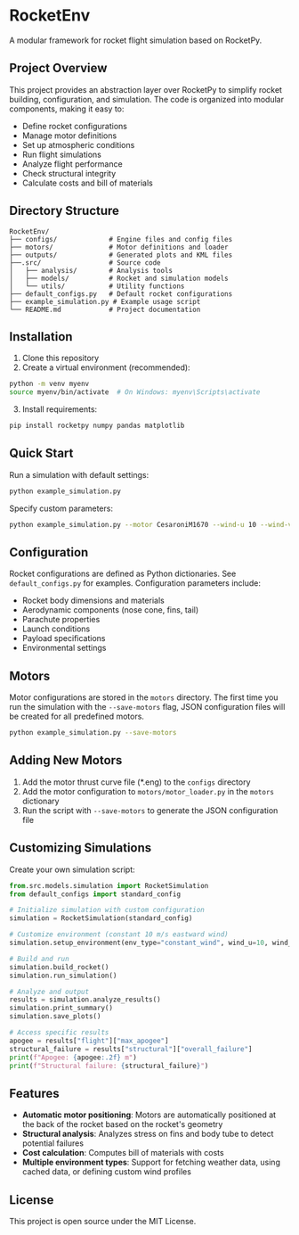 # RocketEnv

A modular framework for rocket flight simulation based on RocketPy.

## Project Overview

This project provides an abstraction layer over RocketPy to simplify rocket building, configuration, and simulation. The code is organized into modular components, making it easy to:

- Define rocket configurations
- Manage motor definitions
- Set up atmospheric conditions
- Run flight simulations
- Analyze flight performance
- Check structural integrity
- Calculate costs and bill of materials

## Directory Structure

```
RocketEnv/
├── configs/             # Engine files and config files
├── motors/              # Motor definitions and loader
├── outputs/             # Generated plots and KML files
├──.src/                 # Source code
│   ├── analysis/        # Analysis tools
│   ├── models/          # Rocket and simulation models
│   └── utils/           # Utility functions
├── default_configs.py   # Default rocket configurations
├── example_simulation.py # Example usage script
└── README.md            # Project documentation
```

## Installation

1. Clone this repository
2. Create a virtual environment (recommended):
```bash
python -m venv myenv
source myenv/bin/activate  # On Windows: myenv\Scripts\activate
```
3. Install requirements:
```bash
pip install rocketpy numpy pandas matplotlib
```

## Quick Start

Run a simulation with default settings:

```bash
python example_simulation.py
```

Specify custom parameters:

```bash
python example_simulation.py --motor CesaroniM1670 --wind-u 10 --wind-v 5 --output my_results
```

## Configuration

Rocket configurations are defined as Python dictionaries. See `default_configs.py` for examples. Configuration parameters include:

- Rocket body dimensions and materials
- Aerodynamic components (nose cone, fins, tail)
- Parachute properties
- Launch conditions
- Payload specifications
- Environmental settings

## Motors

Motor configurations are stored in the `motors` directory. The first time you run the simulation with the `--save-motors` flag, JSON configuration files will be created for all predefined motors.

```bash
python example_simulation.py --save-motors
```

## Adding New Motors

1. Add the motor thrust curve file (*.eng) to the `configs` directory
2. Add the motor configuration to `motors/motor_loader.py` in the `motors` dictionary
3. Run the script with `--save-motors` to generate the JSON configuration file

## Customizing Simulations

Create your own simulation script:

```python
from.src.models.simulation import RocketSimulation
from default_configs import standard_config

# Initialize simulation with custom configuration
simulation = RocketSimulation(standard_config)

# Customize environment (constant 10 m/s eastward wind)
simulation.setup_environment(env_type="constant_wind", wind_u=10, wind_v=0)

# Build and run
simulation.build_rocket()
simulation.run_simulation()

# Analyze and output
results = simulation.analyze_results()
simulation.print_summary()
simulation.save_plots()

# Access specific results
apogee = results["flight"]["max_apogee"]
structural_failure = results["structural"]["overall_failure"]
print(f"Apogee: {apogee:.2f} m")
print(f"Structural failure: {structural_failure}")
```

## Features

- **Automatic motor positioning**: Motors are automatically positioned at the back of the rocket based on the rocket's geometry
- **Structural analysis**: Analyzes stress on fins and body tube to detect potential failures
- **Cost calculation**: Computes bill of materials with costs
- **Multiple environment types**: Support for fetching weather data, using cached data, or defining custom wind profiles

## License

This project is open source under the MIT License.
